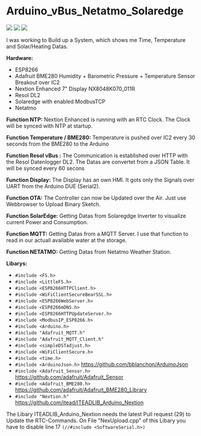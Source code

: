 # Arduino_vBus_Netatmo_Solaredge

<img style="border-width:0" src="https://user-images.githubusercontent.com/15777227/107142733-32b57980-6931-11eb-853c-b2e8bfcce14c.png">
<img style="border-width:0" src="https://user-images.githubusercontent.com/15777227/107142735-347f3d00-6931-11eb-82f1-3336d8f579df.png">
<img style="border-width:0" src="https://user-images.githubusercontent.com/15777227/107142736-35b06a00-6931-11eb-9c6c-bc5442bb9783.png">


I was working to Build up a System, which shows me Time, Temperature and Solar/Heating Datas.

**Hardware:**
- ESP8266
- Adafruit BME280 Humidity + Barometric Pressure + Temperature Sensor Breakout over IC2
- Nextion Enhanced 7" Display NX8048K070_011R 
- Resol DL2
- Solaredge with enabled ModbusTCP
- Netatmo

**Function NTP:**
Nextion Enhanced is running with an RTC Clock. The Clock will be synced with NTP at startup.

**Function Temperature / BME280:**
Temperature is pushed over IC2 every 30 seconds from the BME280 to the Arduino

**Function Resol vBus :**
The Communication is established over HTTP with the Resol Datenlogger DL2. The Datas are convertet from a JSON Table. It will be synced every 60 secons

**Function Display:**
The Display has an own HMI. It gots only the Signals over UART from the Arduino DUE (Serial2).

**Function OTA:**
The Controller can now be Updated over the Air. Just use Webbrowser to Upload Binary Sketch.

**Function SolarEdge:**
Getting Datas from Solaregdge Inverter to visualize current Power and Consumption.

**Function MQTT:**
Getting Datas from a MQTT Server. I use that function to read in our actuall available water at the storage.

**Function NETATMO:**
Getting Datas from Netatmo Weather Station.

**Libarys:**
- ```#include <FS.h>```
- ```#include <LittleFS.h>```
- ```#include <ESP8266HTTPClient.h>```
- ```#include <WiFiClientSecureBearSSL.h>```
- ```#include <ESP8266WebServer.h>```
- ```#include <ESP8266mDNS.h>```
- ```#include <ESP8266HTTPUpdateServer.h>```
- ```#include <ModbusIP_ESP8266.h>```
- ```#include <Arduino.h>```
- ```#include "Adafruit_MQTT.h"```
- ```#include "Adafruit_MQTT_Client.h"```
- ```#include <simpleDSTadjust.h>```
- ```#include <WiFiClientSecure.h>```
- ```#include <time.h>```
- ```#include <ArduinoJson.h>``` https://github.com/bblanchon/ArduinoJson
- ```#include <Adafruit_Sensor.h>``` https://github.com/adafruit/Adafruit_Sensor
- ```#include <Adafruit_BME280.h>``` https://github.com/adafruit/Adafruit_BME280_Library
- ```#include "Nextion.h"``` https://github.com/itead/ITEADLIB_Arduino_Nextion

The Libary ITEADLIB_Arduino_Nextion needs the latest Pull request (29) to Update the RTC-Commands.
On File "NexUpload.cpp" of this Libary you have to disable line 17 ```(//#include <SoftwareSerial.h>)```
